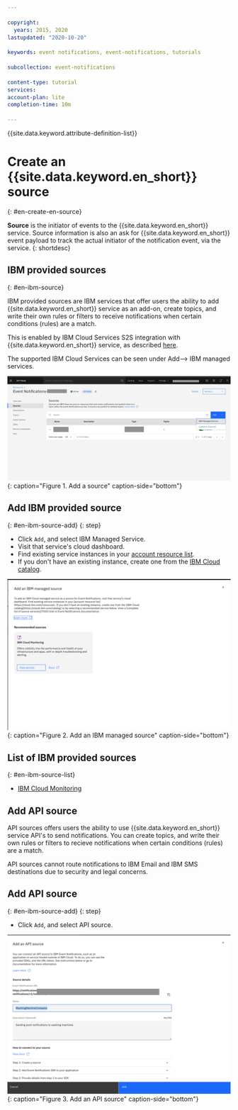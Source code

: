 ```yaml
---

copyright:
  years: 2015, 2020
lastupdated: "2020-10-20"

keywords: event notifications, event-notifications, tutorials

subcollection: event-notifications

content-type: tutorial
services:
account-plan: lite
completion-time: 10m

---
```


{{site.data.keyword.attribute-definition-list}}

# Create an {{site.data.keyword.en_short}} source
{: #en-create-en-source}

**Source** is the initiator of events to the {{site.data.keyword.en_short}} service. Source information is also an ask for {{site.data.keyword.en_short}} event payload to track the actual initiator of the notification event, via the service.
{: shortdesc}


## IBM provided sources
{: #en-ibm-source}

IBM provided sources are IBM services that offer users the ability to add {{site.data.keyword.en_short}} service as an add-on, create topics, and write their own rules or filters to receive notifications when certain conditions (rules) are a match.

This is enabled by IBM Cloud Services S2S integration with {{site.data.keyword.en_short}} service, as described
[here](https://pages.github.ibm.com/Notification-Hub/planning/internal-adopters/onboarding-procedure.html).

The supported IBM Cloud Services can be seen under Add--> IBM managed services.


![Add a source](images/en-source1.png "Source"){: caption="Figure 1. Add a source" caption-side="bottom"}

## Add IBM provided source
{: #en-ibm-source-add}
{: step}
- Click `Add`, and select IBM Managed Service.
- Visit that service's cloud dashboard.
- Find existing service instances in your [account resource list](https://cloud.ibm.com/resources).
- If you don't have an existing instance, create one from the [IBM Cloud catalog](https://cloud.ibm.com/catalog).

![Add topic details](images/en-source2.png "Source"){: caption="Figure 2. Add an IBM managed source" caption-side="bottom"}


## List of IBM provided sources
{: #en-ibm-source-list}

- [IBM Cloud Monitoring](https://cloud.ibm.com/catalog/services/ibm-cloud-monitoring?callback=%2Fobserve%2Fmonitoring%2Fcreate)

## Add API source
API sources offers users the ability to use {{site.data.keyword.en_short}} service API's to send notifications.
You can create topics, and write their own rules or filters to recieve notifications when certain conditions (rules) are a match.

API sources cannot route notifications to IBM Email and IBM SMS destinations due to security and legal concerns.

## Add API source
{: #en-ibm-source-add}
{: step}
- Click `Add`, and select API source.

![Add topic details](images/en-source3.png "Source"){: caption="Figure 3. Add an API source" caption-side="bottom"}
